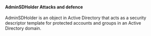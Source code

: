 ####  AdminSDHolder Attacks and defence

AdminSDHolder is an object in Active Directory that acts as a security descriptor template for protected accounts and groups in an Active Directory domain.
